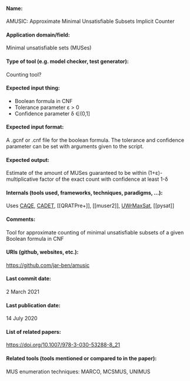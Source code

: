 #### Name:
AMUSIC: Approximate Minimal Unsatisfiable Subsets Implicit Counter

#### Application domain/field:
Minimal unsatisfiable sets (MUSes)

#### Type of tool (e.g. model checker, test generator):
Counting tool?

#### Expected input thing:
- Boolean formula in CNF
- Tolerance parameter ε > 0
- Confidence parameter δ ∈(0,1\]

#### Expected input format:
A .gcnf or .cnf file for the boolean formula.
The tolerance and confidence parameter can be set with arguments given to the script.

#### Expected output:
Estimate of the amount of MUSes guaranteed to be within (1+ε)-multiplicative factor of the exact count with confidence at least 1-δ

#### Internals (tools used, frameworks, techniques, paradigms, ...):
Uses [CAQE](Solvers/CAQE.md), [CADET](Solvers/CADET.md), [[QRATPre+]], [[muser2]], [UWrMaxSat](Solvers/UWrMaxSat.md), [[pysat]]

#### Comments: 
Tool for approximate counting of minimal unsatisfiable subsets of a given Boolean formula in CNF

#### URIs (github, websites, etc.):
https://github.com/jar-ben/amusic

#### Last commit date:
2 March 2021

#### Last publication date:
14 July 2020

#### List of related papers:
https://doi.org/10.1007/978-3-030-53288-8_21

#### Related tools (tools mentioned or compared to in the paper):
MUS enumeration techniques: MARCO, MCSMUS, UNIMUS
